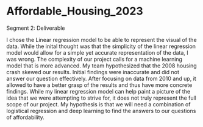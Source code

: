 # Affordable_Housing_2023

Segment 2: Deliverable

I chose the Linear regression model to be able to represent the visual of the data. While the inital thought was that the simplicity of the linear regression model would allow for a simple yet accurate representation of the data, I was wrong. The complexity of our project calls for a machine learning model that is more advanced. My team hypothesized that the 2008 housing crash skewed our results. Initial findings were inaccurate and did not answer our question effectively. After focusing on data from 2010 and up, it allowed to have a better grasp of the results and thus have more concrete findings. While my linear regression model can help paint a picture of the idea that we were attempting to strive for, it does not truly represent the full scope of our project. My hypothesis is that we will need a combination of logistical regression and deep learning to find the answers to our questions of affordability. 
